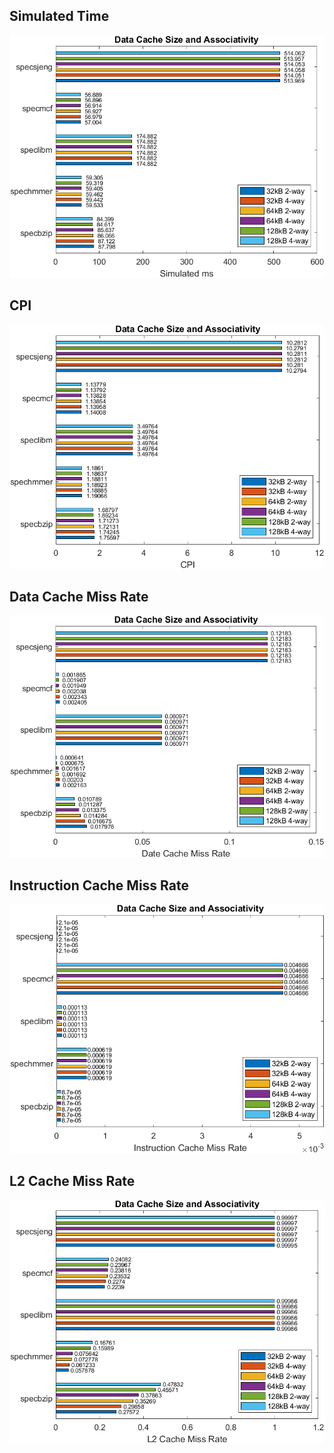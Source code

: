 Simulated Time
---

![Simulation time for various settings of dcache](./images/dcacheimages/dcache_simms.png)

CPI
---

![CPI for various settings of dcache](./images/dcacheimages/dcache_cpi.png)

Data Cache Miss Rate
---

![Data Cache Miss Rate for various settings of dcache](./images/dcacheimages/dcache_dcachemissrate.png)

Instruction Cache Miss Rate
---

![Instruction Cache Miss Rate for various settings of dcache](./images/dcacheimages/dcache_icachemissrate.png)

L2 Cache Miss Rate
---

![L2 Cache Miss Rate for various settings of dcache](./images/dcacheimages/dcache_l2missrate.png)
